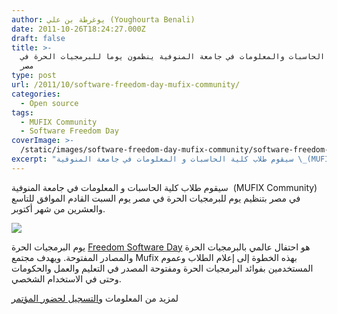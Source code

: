 ```yaml
---
author: يوغرطة بن علي (Youghourta Benali)
date: 2011-10-26T18:24:27.000Z
draft: false
title: >-
  طلاب كلية الحاسبات والمعلومات في جامعة المنوفية ينظمون يوما للبرمجيات الحرة في
  مصر
type: post
url: /2011/10/software-freedom-day-mufix-community/
categories:
  - Open source
tags:
  - MUFIX Community
  - Software Freedom Day
coverImage: >-
  /static/images/software-freedom-day-mufix-community/software-freedom-day-mufix-community.png
excerpt: "سيقوم طلاب كلية الحاسبات و المعلومات في جامعة المنوفية \_(MUFIX Community) في مصر بتنظيم يوم للبرمجيات الحرة في مصر يوم السبت القادم الموافق للتاسع والعشرين من شهر أكتوبر.\n\n\n\nيوم البرمجيات الحرة\_[Freedom Software Day](http://www.softwarefreedomday.org/)\_هو احتفال عالمي بالبرمجيات الحرة والمصادر المفتوحة. ويهدف مجتمع"
---
```

سيقوم طلاب كلية الحاسبات و المعلومات في جامعة المنوفية  (MUFIX Community) في مصر بتنظيم يوم للبرمجيات الحرة في مصر يوم السبت القادم الموافق للتاسع والعشرين من شهر أكتوبر.

![](/static/images/software-freedom-day-mufix-community/software-freedom-day-mufix-community.png)

يوم البرمجيات الحرة [Freedom Software Day](http://www.softwarefreedomday.org/) هو احتفال عالمي بالبرمجيات الحرة والمصادر المفتوحة. ويهدف مجتمع Mufix بهذه الخطوة إلى إعلام الطلاب وعموم المستخدمين بفوائد البرمجيات الحرة ومفتوحة المصدر في التعليم والعمل والحكومات وحتى في الاستخدام الشخصي.

لمزيد من المعلومات و[التسجيل لحضور المؤتمر](http://sfd.mufix.org/site/)
